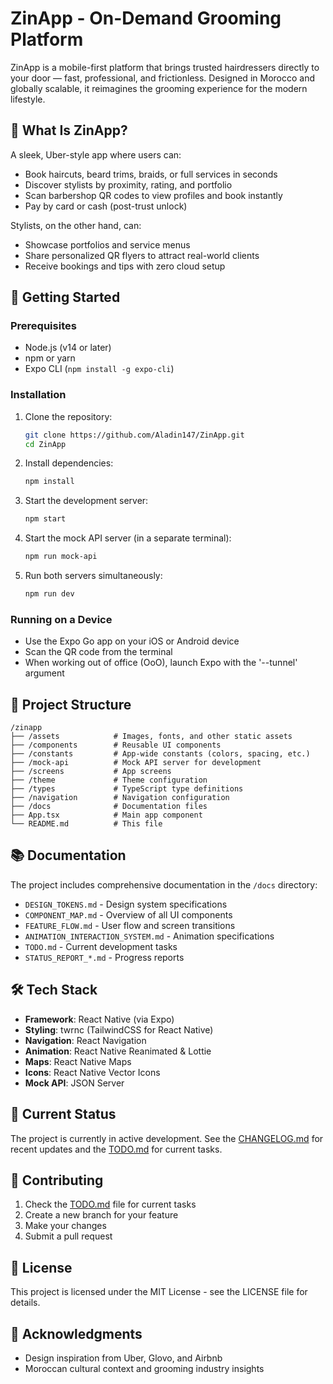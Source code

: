 # ZinApp - On-Demand Grooming Platform

ZinApp is a mobile-first platform that brings trusted hairdressers directly to your door — fast, professional, and frictionless. Designed in Morocco and globally scalable, it reimagines the grooming experience for the modern lifestyle.

## 📱 What Is ZinApp?

A sleek, Uber-style app where users can:
- Book haircuts, beard trims, braids, or full services in seconds
- Discover stylists by proximity, rating, and portfolio
- Scan barbershop QR codes to view profiles and book instantly
- Pay by card or cash (post-trust unlock)

Stylists, on the other hand, can:
- Showcase portfolios and service menus
- Share personalized QR flyers to attract real-world clients
- Receive bookings and tips with zero cloud setup

## 🚀 Getting Started

### Prerequisites

- Node.js (v14 or later)
- npm or yarn
- Expo CLI (`npm install -g expo-cli`)

### Installation

1. Clone the repository:
   ```bash
   git clone https://github.com/Aladin147/ZinApp.git
   cd ZinApp
   ```

2. Install dependencies:
   ```bash
   npm install
   ```

3. Start the development server:
   ```bash
   npm start
   ```

4. Start the mock API server (in a separate terminal):
   ```bash
   npm run mock-api
   ```

5. Run both servers simultaneously:
   ```bash
   npm run dev
   ```

### Running on a Device

- Use the Expo Go app on your iOS or Android device
- Scan the QR code from the terminal
- When working out of office (OoO), launch Expo with the '--tunnel' argument

## 🧩 Project Structure

```
/zinapp
├── /assets            # Images, fonts, and other static assets
├── /components        # Reusable UI components
├── /constants         # App-wide constants (colors, spacing, etc.)
├── /mock-api          # Mock API server for development
├── /screens           # App screens
├── /theme             # Theme configuration
├── /types             # TypeScript type definitions
├── /navigation        # Navigation configuration
├── /docs              # Documentation files
├── App.tsx            # Main app component
└── README.md          # This file
```

## 📚 Documentation

The project includes comprehensive documentation in the `/docs` directory:

- `DESIGN_TOKENS.md` - Design system specifications
- `COMPONENT_MAP.md` - Overview of all UI components
- `FEATURE_FLOW.md` - User flow and screen transitions
- `ANIMATION_INTERACTION_SYSTEM.md` - Animation specifications
- `TODO.md` - Current development tasks
- `STATUS_REPORT_*.md` - Progress reports

## 🛠️ Tech Stack

- **Framework**: React Native (via Expo)
- **Styling**: twrnc (TailwindCSS for React Native)
- **Navigation**: React Navigation
- **Animation**: React Native Reanimated & Lottie
- **Maps**: React Native Maps
- **Icons**: React Native Vector Icons
- **Mock API**: JSON Server

## 🧪 Current Status

The project is currently in active development. See the [CHANGELOG.md](CHANGELOG.md) for recent updates and the [TODO.md](docs/TODO.md) for current tasks.

## 🤝 Contributing

1. Check the [TODO.md](docs/TODO.md) file for current tasks
2. Create a new branch for your feature
3. Make your changes
4. Submit a pull request

## 📝 License

This project is licensed under the MIT License - see the LICENSE file for details.

## 🙏 Acknowledgments

- Design inspiration from Uber, Glovo, and Airbnb
- Moroccan cultural context and grooming industry insights
